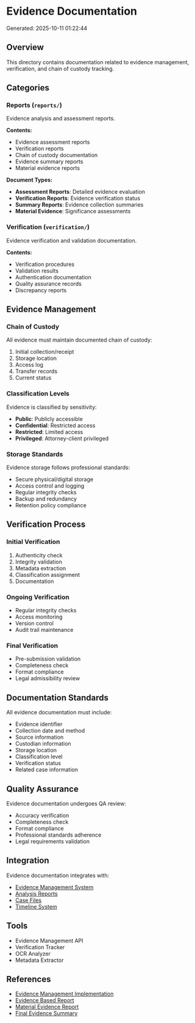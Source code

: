 # Evidence Documentation

Generated: 2025-10-11 01:22:44

## Overview

This directory contains documentation related to evidence management, verification,
and chain of custody tracking.

## Categories

### Reports (`reports/`)

Evidence analysis and assessment reports.

**Contents:**
- Evidence assessment reports
- Verification reports
- Chain of custody documentation
- Evidence summary reports
- Material evidence reports

**Document Types:**
- **Assessment Reports**: Detailed evidence evaluation
- **Verification Reports**: Evidence verification status
- **Summary Reports**: Evidence collection summaries
- **Material Evidence**: Significance assessments

### Verification (`verification/`)

Evidence verification and validation documentation.

**Contents:**
- Verification procedures
- Validation results
- Authentication documentation
- Quality assurance records
- Discrepancy reports

## Evidence Management

### Chain of Custody

All evidence must maintain documented chain of custody:
1. Initial collection/receipt
2. Storage location
3. Access log
4. Transfer records
5. Current status

### Classification Levels

Evidence is classified by sensitivity:
- **Public**: Publicly accessible
- **Confidential**: Restricted access
- **Restricted**: Limited access
- **Privileged**: Attorney-client privileged

### Storage Standards

Evidence storage follows professional standards:
- Secure physical/digital storage
- Access control and logging
- Regular integrity checks
- Backup and redundancy
- Retention policy compliance

## Verification Process

### Initial Verification
1. Authenticity check
2. Integrity validation
3. Metadata extraction
4. Classification assignment
5. Documentation

### Ongoing Verification
- Regular integrity checks
- Access monitoring
- Version control
- Audit trail maintenance

### Final Verification
- Pre-submission validation
- Completeness check
- Format compliance
- Legal admissibility review

## Documentation Standards

All evidence documentation must include:
- Evidence identifier
- Collection date and method
- Source information
- Custodian information
- Storage location
- Classification level
- Verification status
- Related case information

## Quality Assurance

Evidence documentation undergoes QA review:
- Accuracy verification
- Completeness check
- Format compliance
- Professional standards adherence
- Legal requirements validation

## Integration

Evidence documentation integrates with:
- [Evidence Management System](../../FOLDER_STRUCTURE_IMPLEMENTATION.md)
- [Analysis Reports](../analysis/)
- [Case Files](../../cases/)
- [Timeline System](../../timeline-processor.md)

## Tools

- Evidence Management API
- Verification Tracker
- OCR Analyzer
- Metadata Extractor

## References

- [Evidence Management Implementation](../../FOLDER_STRUCTURE_IMPLEMENTATION.md)
- [Evidence Based Report](../../EVIDENCE_BASED_REPORT.md)
- [Material Evidence Report](../../MATERIAL_EVIDENCE_REPORT.md)
- [Final Evidence Summary](../../FINAL_EVIDENCE_SUMMARY.md)
